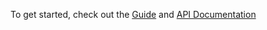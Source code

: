 To get started, check out the [Guide](https://github.com/yoonbuck/p5.WebSerial/wiki/Guide) and [API Documentation](https://github.com/yoonbuck/p5.WebSerial/wiki/API)
